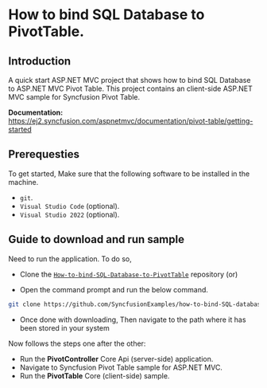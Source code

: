 # How to bind SQL Database to PivotTable.

## Introduction

A quick start ASP.NET MVC project that shows how to bind SQL Database to ASP.NET MVC Pivot Table. This project contains an client-side ASP.NET MVC sample for Syncfusion Pivot Table.

**Documentation:** https://ej2.syncfusion.com/aspnetmvc/documentation/pivot-table/getting-started

## Prerequesties

To get started, Make sure that the following software to be installed in the machine.

* `git`.
* `Visual Studio Code` (optional).
* `Visual Studio 2022` (optional).

## Guide to download and run sample

Need to run the application. To do so,

* Clone the [`How-to-bind-SQL-Database-to-PivotTable`](https://github.com/SyncfusionExamples/how-to-bind-SQL-database-to-pivot-table) repository (or)

* Open the command prompt and run the below command.

```sh
git clone https://github.com/SyncfusionExamples/how-to-bind-SQL-database-to-pivot-table.git
```

* Once done with downloading, Then navigate to the path where it has been stored in your system

Now follows the steps one after the other:

* Run the **PivotController** Core Api (server-side) application.
* Navigate to Syncfusion Pivot Table sample for ASP.NET MVC.
* Run the **PivotTable** Core (client-side) sample.